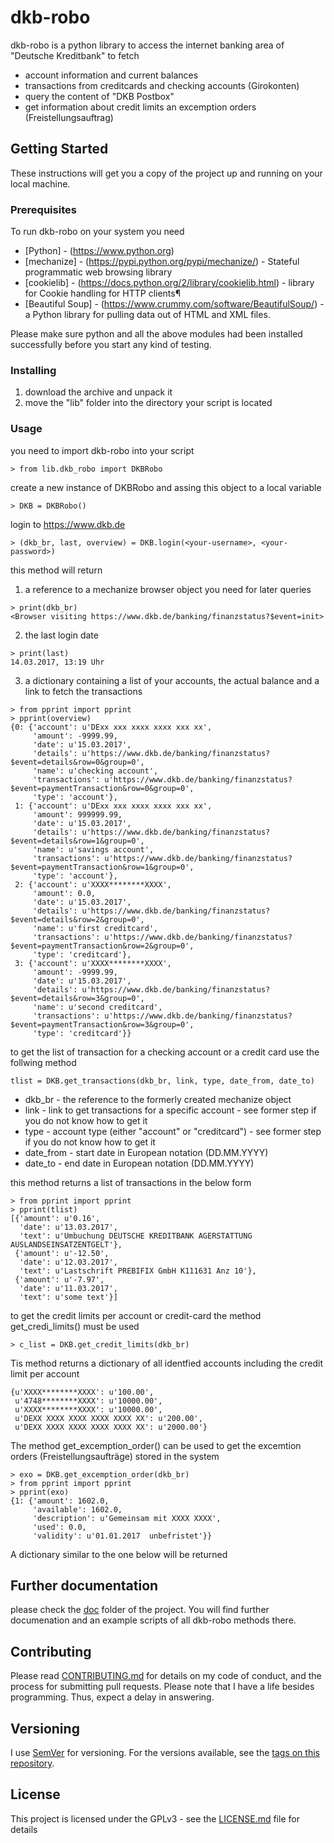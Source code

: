 # dkb-robo

dkb-robo is a python library to access the internet banking area of  "Deutsche Kreditbank" to fetch 
- account information and current balances
- transactions from creditcards and checking accounts (Girokonten)
- query the content of "DKB Postbox"
- get information about credit limits an excemption orders (Freistellungsauftrag)


## Getting Started

These instructions will get you a copy of the project up and running on your local machine.

### Prerequisites

To run dkb-robo on your system you need

* [Python] - (https://www.python.org)
* [mechanize] - (https://pypi.python.org/pypi/mechanize/) - Stateful programmatic web browsing library
* [cookielib] - (https://docs.python.org/2/library/cookielib.html) - library for Cookie handling for HTTP clients¶
* [Beautiful Soup]  - (https://www.crummy.com/software/BeautifulSoup/) - a Python library for pulling data out of HTML and XML files.

Please make sure python and all the above modules had been installed successfully before you start any kind of testing.

### Installing

1. download the archive and unpack it
2. move the "lib" folder into the directory your script is located

### Usage

you need to import dkb-robo into your script
```
> from lib.dkb_robo import DKBRobo
``` 

create a new instance of DKBRobo and assing this object to a local variable
```
> DKB = DKBRobo()
```

login to https://www.dkb.de

```
> (dkb_br, last, overview) = DKB.login(<your-username>, <your-password>)
```
this method will return 
1. a reference to a mechanize browser object you need for later queries
```
> print(dkb_br)
<Browser visiting https://www.dkb.de/banking/finanzstatus?$event=init>
```    
2. the last login date
```
> print(last)
14.03.2017, 13:19 Uhr
```
3. a dictionary containing a list of your accounts, the actual balance and a link to fetch the transactions 
```
> from pprint import pprint
> pprint(overview)
{0: {'account': u'DExx xxx xxxx xxxx xxx xx',
     'amount': -9999.99,
     'date': u'15.03.2017',
     'details': u'https://www.dkb.de/banking/finanzstatus?$event=details&row=0&group=0',
     'name': u'checking account',
     'transactions': u'https://www.dkb.de/banking/finanzstatus?$event=paymentTransaction&row=0&group=0',
     'type': 'account'},
 1: {'account': u'DExx xxx xxxx xxxx xxx xx',
     'amount': 999999.99,
     'date': u'15.03.2017',
     'details': u'https://www.dkb.de/banking/finanzstatus?$event=details&row=1&group=0',
     'name': u'savings account',
     'transactions': u'https://www.dkb.de/banking/finanzstatus?$event=paymentTransaction&row=1&group=0',
     'type': 'account'},
 2: {'account': u'XXXX********XXXX',
     'amount': 0.0,
     'date': u'15.03.2017',
     'details': u'https://www.dkb.de/banking/finanzstatus?$event=details&row=2&group=0',
     'name': u'first creditcard',
     'transactions': u'https://www.dkb.de/banking/finanzstatus?$event=paymentTransaction&row=2&group=0',
     'type': 'creditcard'},
 3: {'account': u'XXXX********XXXX',
     'amount': -9999.99,
     'date': u'15.03.2017',
     'details': u'https://www.dkb.de/banking/finanzstatus?$event=details&row=3&group=0',
     'name': u'second creditcard',
     'transactions': u'https://www.dkb.de/banking/finanzstatus?$event=paymentTransaction&row=3&group=0',
     'type': 'creditcard'}}
```

to get the list of transaction for a checking account or a credit card use the follwing method
```
tlist = DKB.get_transactions(dkb_br, link, type, date_from, date_to)
```
* dkb_br - the reference to the formerly created mechanize object
* link - link to get transactions for a specific account - see former step if you do not know how to get it
* type - account type (either "account" or "creditcard") - see former step if you do not know how to get it
* date_from - start date in European notation (DD.MM.YYYY)
* date_to   - end date in European notation (DD.MM.YYYY)

this method returns a list of transactions in the below form
```
> from pprint import pprint
> pprint(tlist)
[{'amount': u'0.16',
  'date': u'13.03.2017',
  'text': u'Umbuchung DEUTSCHE KREDITBANK AGERSTATTUNG AUSLANDSEINSATZENTGELT'},
 {'amount': u'-12.50',
  'date': u'12.03.2017',
  'text': u'Lastschrift PREBIFIX GmbH K111631 Anz 10'},
 {'amount': u'-7.97',
  'date': u'11.03.2017',
  'text': u'some text'}]
```

to get the credit limits per account or credit-card the method get_credi_limits() must be used
```
> c_list = DKB.get_credit_limits(dkb_br)
```
Tis method returns a dictionary of all identfied accounts including the credit limit per account
```
{u'XXXX********XXXX': u'100.00',
 u'4748********XXXX': u'10000.00',
 u'XXXX********XXXX': u'10000.00',
 u'DEXX XXXX XXXX XXXX XXXX XX': u'200.00',
 u'DEXX XXXX XXXX XXXX XXXX XX': u'2000.00'}
```

The method get_excemption_order() can be used to get the excemtion orders (Freistellungsaufträge) stored in the system
```
> exo = DKB.get_excemption_order(dkb_br)
> from pprint import pprint
> pprint(exo)
{1: {'amount': 1602.0,
     'available': 1602.0,
     'description': u'Gemeinsam mit XXXX XXXX',
     'used': 0.0,
     'validity': u'01.01.2017  unbefristet'}}
```
A dictionary similar to the one below will be returned

## Further documentation
please check the [doc](https://github.com/grindsa/dkb-robo/tree/master/doc) folder of the project. You will find further documenation and an example scripts of all dkb-robo methods there.


## Contributing

Please read [CONTRIBUTING.md](https://github.com/grindsa/dkb-robo/blob/master/CONTRIBUTING.md) for details on my code of conduct, and the process for submitting pull requests.
Please note that I have a life besides programming. Thus, expect a delay in answering.

## Versioning

I use [SemVer](http://semver.org/) for versioning. For the versions available, see the [tags on this repository](https://github.com/grindsa/dkb-robo/tags). 

## License

This project is licensed under the GPLv3 - see the [LICENSE.md](https://github.com/grindsa/dkb-robo/blob/master/LICENSE) file for details